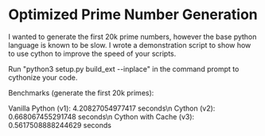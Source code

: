 # Optimized Prime Number Generation

I wanted to generate the first 20k prime numbers, however the base python language is known to be slow. I wrote a demonstration script to show how to use cython to improve the speed of your scripts.

Run "python3 setup.py build_ext --inplace" in the command prompt to cythonize your code.

Benchmarks (generate the first 20k primes):

Vanilla Python (v1): 4.20827054977417 seconds\n
Cython (v2): 0.668067455291748 seconds\n
Cython with Cache (v3): 0.5617508888244629 seconds
